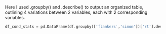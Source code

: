 Here I used .groupby() and .describe() to output an organized table, outlining 4 variations between 2 variables, each with 2 corresponding variables.


```python
df_cond_stats = pd.DataFrame(df.groupby(['flankers','simon'])['rt'].describe())
```
